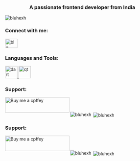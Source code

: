 <h3 align="center">A passionate frontend developer from India</h3>

<p align="left"> <img src="https://komarev.com/ghpvc/?username=bluhexh&label=Profile%20views&color=0e75b6&style=flat" alt="bluhexh" /> </p>

<h3 align="left">Connect with me:</h3>
<p align="left">
<a href="https://fb.com/blu hack hex" target="blank"><img align="center" src="https://raw.githubusercontent.com/rahuldkjain/github-profile-readme-generator/master/src/images/icons/Social/facebook.svg" alt="blu hack hex" height="30" width="40" /></a>
</p>

<h3 align="left">Languages and Tools:</h3>
<p align="left"> <a href="https://dart.dev" target="_blank" rel="noreferrer"> <img src="https://www.vectorlogo.zone/logos/dartlang/dartlang-icon.svg" alt="dart" width="40" height="40"/> </a> <a href="https://www.qt.io/" target="_blank" rel="noreferrer"> <img src="https://upload.wikimedia.org/wikipedia/commons/0/0b/Qt_logo_2016.svg" alt="qt" width="40" height="40"/> </a> </p>

<h3 align="left">Support:</h3>
<p><a href="https://www.buymeacoffee.com/Buy me a cpffey"> <img align="left" src="https://cdn.buymeacoffee.com/buttons/v2/default-yellow.png" height="50" width="210" alt="Buy me a cpffey" /></a></p><br><br>

<p><img align="left" src="https://github-readme-stats.vercel.app/api/top-langs?username=bluhexh&show_icons=true&locale=en&layout=compact" alt="bluhexh" /></p>

<p>&nbsp;<img align="center" src="https://github-readme-stats.vercel.app/api?username=bluhexh&show_icons=true&locale=en" alt="bluhexh" /></p>

<h3 align="left">Support:</h3>
<p><a href="https://www.buymeacoffee.com/Buy me a cpffey"> <img align="left" src="https://cdn.buymeacoffee.com/buttons/v2/default-yellow.png" height="50" width="210" alt="Buy me a cpffey" /></a></p><br><br>

<p><img align="left" src="https://github-readme-stats.vercel.app/api/top-langs?username=bluhexh&show_icons=true&locale=en&layout=compact" alt="bluhexh" /></p>

<p>&nbsp;<img align="center" src="https://github-readme-stats.vercel.app/api?username=bluhexh&show_icons=true&locale=en" alt="bluhexh" /></p>
